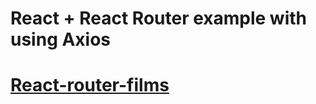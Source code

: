 # React + React Router example with using Axios

#   [React-router-films](https://SvitlanaTsupryk-jul18.github.io/React-router-films/)

